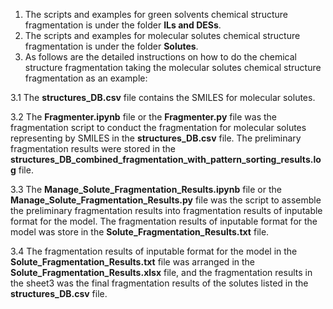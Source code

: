 1. The scripts and examples for green solvents chemical structure fragmentation is under the folder **ILs and DESs**.
2. The scripts and examples for molecular solutes chemical structure fragmentation is under the folder **Solutes**.
3. As follows are the detailed instructions on how to do the chemical structure fragmentation taking the molecular solutes chemical structure fragmentation as an example:

3.1 The **structures_DB.csv** file contains the SMILES for molecular solutes. 

3.2 The **Fragmenter.ipynb** file or the **Fragmenter.py** file was the fragmentation script to conduct the fragmentation for molecular solutes representing by SMILES in the **structures_DB.csv** file. The preliminary fragmentation results were stored in the **structures_DB_combined_fragmentation_with_pattern_sorting_results.log** file.

3.3 The **Manage_Solute_Fragmentation_Results.ipynb** file or the **Manage_Solute_Fragmentation_Results.py** file was the script to assemble the preliminary fragmentation results into fragmentation results of inputable format for the model. The fragmentation results of inputable format for the model was store in the **Solute_Fragmentation_Results.txt** file.

3.4 The fragmentation results of inputable format for the model in the **Solute_Fragmentation_Results.txt** file was arranged in the **Solute_Fragmentation_Results.xlsx** file, and the fragmentation results in the sheet3 was the final fragmentation results of the solutes listed in the **structures_DB.csv** file.
